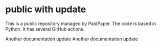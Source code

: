 # public with update

This is a public repository managed by PaidPaper. The code is based in Python. It has several GitHub actions.

Another documentation update
Another documentation update
